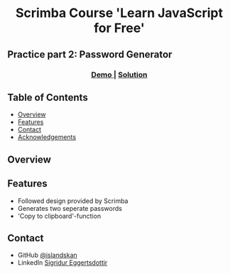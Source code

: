 <!-- Please update value in the {}  -->

<h1 align="center">Scrimba Course 'Learn JavaScript for Free'</h1>
<h2>Practice part 2: Password Generator</h2>


<div align="center">
  <h3>
    <a href="https://islandskan-password-generator-jsvanilla.netlify.app/">
      Demo
    </a>
    <span> | </span>
    <a href="https://github.com/islandskan/scrimba-learn-javaScript-password-generator">
      Solution
    </a>
  </h3>
</div>

<!-- TABLE OF CONTENTS -->

## Table of Contents

-   [Overview](#overview)
-   [Features](#features)
-   [Contact](#contact)
-   [Acknowledgements](#acknowledgements)

<!-- OVERVIEW -->

## Overview


## Features

<!-- List the features of your application or follow the template. Don't share the figma file here :) -->
-	Followed design provided by Scrimba
-	Generates two seperate passwords
-	'Copy to clipboard'-function

## Contact

-   GitHub [@islandskan](https://github.com/islandskan)
-   LinkedIn [Sigridur Eggertsdottir](https://www.linkedin.com/in/sigridureggertsdottir/)